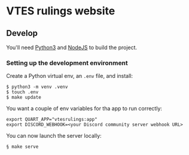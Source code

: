 # VTES rulings website

## Develop

You'll need [Python3](https://www.python.org) and [NodeJS](https://nodejs.org) to build the project.

### Setting up the development environment

Create a Python virtual env, an `.env` file, and install:

```shell
$ python3 -m venv .venv
$ touch .env
$ make update
```

You want a couple of env variables for tha app to run correctly:

```shell
export QUART_APP="vtesrulings:app"
export DISCORD_WEBHOOK=<your Discord community server webhook URL>
```

You can now launch the server locally:

```shell
§ make serve
```
